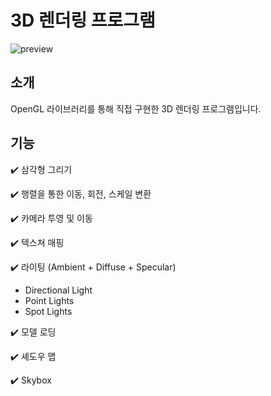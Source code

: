 # 3D 렌더링 프로그램

![preview](https://user-images.githubusercontent.com/96270683/188530821-2ff262f7-b663-4068-b590-61707b66adc6.png)

## 소개
OpenGL 라이브러리를 통해 직접 구현한 3D 렌더링 프로그램입니다.

## 기능
:heavy_check_mark: 삼각형 그리기



:heavy_check_mark: 행렬을 통한 이동, 회전, 스케일 변환



:heavy_check_mark: 카메라 투영 및 이동



:heavy_check_mark: 텍스쳐 매핑



:heavy_check_mark: 라이팅 (Ambient + Diffuse + Specular)
  * Directional Light
  * Point Lights
  * Spot Lights



:heavy_check_mark: 모델 로딩



:heavy_check_mark: 셰도우 맵



:heavy_check_mark: Skybox

